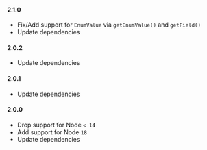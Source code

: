 #### 2.1.0
- Fix/Add support for `EnumValue` via `getEnumValue()` and `getField()`
- Update dependencies

#### 2.0.2
- Update dependencies

#### 2.0.1
- Update dependencies

#### 2.0.0
- Drop support for Node `< 14`
- Add support for Node `18`
- Update dependencies